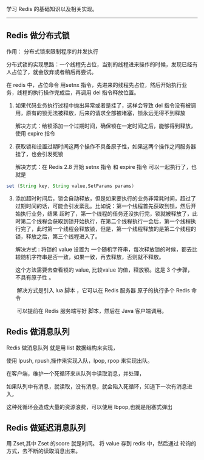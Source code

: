 学习 Redis 的基础知识以及相关实现。

------



## Redis 做分布式锁 

作用： 分布式锁来限制程序的并发执行

分布式锁的实现思路：一个线程先占位，当别的线程进来操作的时候，发现已经有人占位了，就会放弃或者稍后再尝试。

在 redis 中，占位命令 用setnx 指令，先进来的线程先占位，然后开始执行业务，线程的执行操作完成后，再调用 del 指令释放位置。

1. 如果代码业务执行过程中抛出异常或者是挂了，这样会导致 del 指令没有被调用，原有的锁无法被释放，后来的请求全部被堵塞，锁永远无得不到释放

   解决方式：给锁添加一个过期时间，确保锁在一定时间之后，能够得到释放，使用 expire 指令

2. 获取锁和设置过期时间这两个操作不具备原子性，如果这两个操作之间服务器挂了，也会引发死锁

   解决方式：在 Redis 2.8 开始  setnx 指令 和 expire 指令 可以一起执行了，也就是

```Java
set (String key, String value,SetParams params)
```

3. 添加超时时间后，锁会自动释放，但是如果要执行的业务非常耗时间，超过了过期时间的话，可能会引发紊乱。比如说：第一个线程首先获取到锁，然后开始执行业务，结果 超时了，第一个线程的任务还没执行完，锁就被释放了，此时第二个线程会获取到锁开始执行，在第二个线程执行一会后，第一个线程执行完了，此时第一个线程会释放锁，但是，第一个线程释放的是第二个线程的锁，释放之后，第三个线程进入了。

   解决方式 : 将锁的 value 设置为 一个随机字符串，每次释放锁的时候，都去比较随机字符串是否一致，如果一致，再去释放，否则就不释放。

   这个方法需要去查看锁的 value, 比较value  的值，释放锁。这是 3 个步骤，不具有原子性 。

   ​	解决方式是引入 lua 脚本 ，它可以在 Redis 服务器 原子的执行多个 Redis 命令

   ​	可以提前在 Redis 服务端写好 脚本，然后在 Java 客户端调用。

   

## Redis 做消息队列 

Redis 做消息队列  就是用 list 数据结构来实现，

使用 lpush, rpush,操作来实现入队，lpop, rpop 来实现出队。 

在客户端，维护一个死循环来从队列中读取消息，并处理，

如果队列中有消息，就读取，没有消息，就会陷入死循环，知道下一次有消息进入，

这种死循环会造成大量的资源浪费，可以使用 lbpop,也就是阻塞式弹出

## Redis 做延迟消息队列 

用 Zset,其中 Zset 的score 就是时间。 将 value 存到 redis 中，然后通过 轮询的方式，去不断的读取消息出来。
